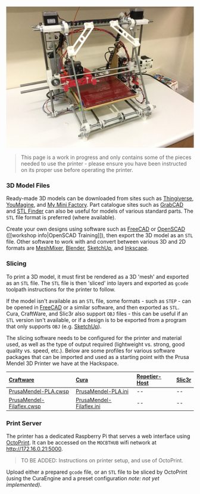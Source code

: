 ![Prusa Mendel 3D Printer](images/3d-printer/Prusa-Mendel.jpg)

> This page is a work in progress and only contains some of the pieces needed to use the printer - please ensure you have been instructed on its proper use before operating the printer.

### 3D Model Files

Ready-made 3D models can be downloaded from sites such as [Thingiverse](http://www.thingiverse.com/thing:200472/#files), [YouMagine](https://www.youmagine.com), and [My Mini Factory](http://www.myminifactory.com). Part catalogue sites such as [GrabCAD](https://grabcad.com) and [STL Finder](http://www.stlfinder.com/) can also be useful for models of various standard parts. The `STL` file format is preferred (where available).

Create your own designs using software such as [FreeCAD](http://www.freecadweb.org/wiki/index.php?title=Download#Stable_FreeCAD_installers) or [OpenSCAD](http://www.openscad.org) ([[workshop info|OpenSCAD Training]]), then export the 3D model as an `STL` file.  Other software to work with and convert between various 3D and 2D formats are [MeshMixer](http://www.123dapp.com/meshmixer), [Blender](http://www.blender.org/download/), [SketchUp](http://www.sketchup.com/products/sketchup-make), and [Inkscape](https://inkscape.org/download/).

### Slicing

To print a 3D model, it must first be rendered as a 3D 'mesh' and exported as an `STL` file. The `STL` file is then 'sliced' into layers and exported as `gcode` toolpath instructions for the printer to follow.

If the model isn't available as an `STL` file, some formats - such as `STEP` - can be opened in [FreeCAD](http://www.freecadweb.org/wiki/index.php?title=Download#Stable_FreeCAD_installers) or a similar software, and then exported as `STL`.  Cura, CraftWare, and Slic3r also support `OBJ` files - this can be useful if an `STL` version isn't available, or if a design is to be exported from a program that only supports `OBJ` (e.g. [SketchUp](http://www.sketchup.com/products/sketchup-make)).

The slicing software needs to be configured for the printer and material used, as well as the type of output required (lightweight vs. strong, good quality vs. speed, etc.). Below are some profiles for various software packages that can be imported and used as a starting point with the Prusa Mendel 3D Printer we have at the Hackspace.

[Craftware](http://www.craftunique.com/craftware) | [Cura](https://www.ultimaker.com/pages/our-software) | [Repetier-Host](http://www.repetier.com) | [Slic3r](http://slic3r.org/download)
:---------- | :------ | :-------- | :--------
[PrusaMendel-PLA.cwsp](files/mendel/PrusaMendel-PLA.cwsp) | [PrusaMendel-PLA.ini](files/mendel/PrusaMendel-PLA.ini) | -- | --
[PrusaMendel-Filaflex.cwsp](files/mendel/PrusaMendel-Filaflex.cwsp) | [PrusaMendel-Filaflex.ini](files/mendel/PrusaMendel-Filaflex.ini) | -- | --


### Print Server

The printer has a dedicated Raspberry Pi that serves a web interface using [OctoPrint](http://octoprint.org). It can be accessed on the `MOCBTHUB` wifi network at <http://172.16.0.21:5000>.

> TO BE ADDED: Instructions on printer setup, and use of OctoPrint.

Upload either a prepared `gcode` file, or an `STL` file to be sliced by OctoPrint (using the CuraEngine and a preset configuration _note: not yet implemented)_.